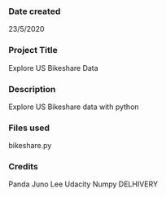 ### Date created
23/5/2020


### Project Title
Explore US Bikeshare Data

### Description
Explore US Bikeshare data with python

### Files used
bikeshare.py

### Credits
Panda
Juno Lee
Udacity
Numpy
DELHIVERY
